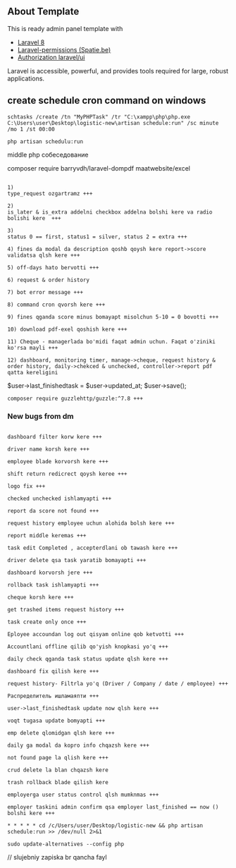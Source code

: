 ## About Template

This is ready admin panel template with
- [Laravel 8](https://laravel.com/docs/8.x)
- [Laravel-permissions (Spatie.be)](https://spatie.be/docs/laravel-permission/v3/introduction)
- [Authorization laravel/ui](https://github.com/laravel/ui)

Laravel is accessible, powerful, and provides tools required for large, robust applications.


## create schedule cron command on windows
```
schtasks /create /tn "MyPHPTask" /tr "C:\xampp\php\php.exe C:\Users\user\Desktop\logistic-new\artisan schedule:run" /sc minute /mo 1 /st 00:00
```

```
php artisan schedulu:run 
```


middle php собеседование

composer require barryvdh/laravel-dompdf maatwebsite/excel


```

1)
type_request ozgartramz +++

2)
is_later & is_extra addelni checkbox addelna bolshi kere va radio bolishi kere  +++

3)
status 0 == first, status1 = silver, status 2 = extra +++

4) fines da modal da description qoshb qoysh kere report->score validatsa qlsh kere +++

5) off-days hato bervotti +++

6) request & order history

7) bot error message +++

8) command cron qvorsh kere +++

9) fines qganda score minus bomayapt misolchun 5-10 = 0 bovotti +++

10) download pdf-exel qoshish kere +++

11) Cheque - managerlada bo'midi faqat admin uchun. Faqat o'ziniki ko'rsa mayli +++

12) dashboard, monitoring timer, manage->cheque, request history & order history, daily->chekced & unchecked, controller->report pdf qatta kereligini

```

$user->last_finishedtask = $user->updated_at;
$user->save();

```
composer require guzzlehttp/guzzle:^7.8 +++
```


### New bugs from dm
```

dashboard filter korw kere +++

driver name korsh kere +++

employee blade korvorsh kere +++

shift return redicrect qoysh keree +++

logo fix +++

checked unchecked ishlamyapti +++

report da score not found +++

request history employee uchun alohida bolsh kere +++

report middle keremas +++

task edit Completed , accepterdlani ob tawash kere +++

driver delete qsa task yaratib bomayapti +++

dashboard korvorsh jere +++

rollback task ishlamyapti +++

cheque korsh kere +++

get trashed items request history +++

task create only once +++

Eployee accoundan log out qisyam online qob ketvotti +++

Accountlani offline qilib qo'yish knopkasi yo'q +++

daily check qganda task status update qlsh kere +++

dashboard fix qilish kere +++

request history- Filtrla yo'q (Driver / Company / date / employee) +++

Распределитель ишламаяпти +++

user->last_finishedtask update now qlsh kere +++

voqt tugasa update bomyapti +++

emp delete qlomidgan qlsh kere +++

daily ga modal da kopro info chqazsh kere +++

not found page la qlish kere +++

crud delete la blan chqazsh kere

trash rollback blade qilish kere

employerga user status control qlsh mumknmas +++

employer taskini admin confirm qsa employer last_finished == now () bolshi kere +++

```

```
* * * * * cd /c/Users/user/Desktop/logistic-new && php artisan schedule:run >> /dev/null 2>&1
    
sudo update-alternatives --config php
```

// slujebniy zapiska br qancha fayl
